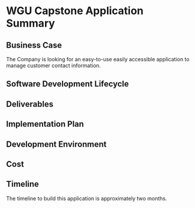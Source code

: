 # WGU Capstone Application Summary

## Business Case

The Company is looking for an easy-to-use easily accessible application to manage customer contact information.

## Software Development Lifecycle

## Deliverables

## Implementation Plan

## Development Environment

## Cost

## Timeline

The timeline to build this application is approximately two months.
